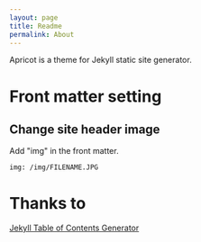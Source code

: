 ```yaml
---
layout: page
title: Readme 
permalink: About
---
```

Apricot is a theme for Jekyll static site generator.



Front matter setting
===============

Change site header image
----------
Add "img" in the front matter.

    img: /img/FILENAME.JPG


Thanks to
==========

[Jekyll Table of Contents Generator]()

